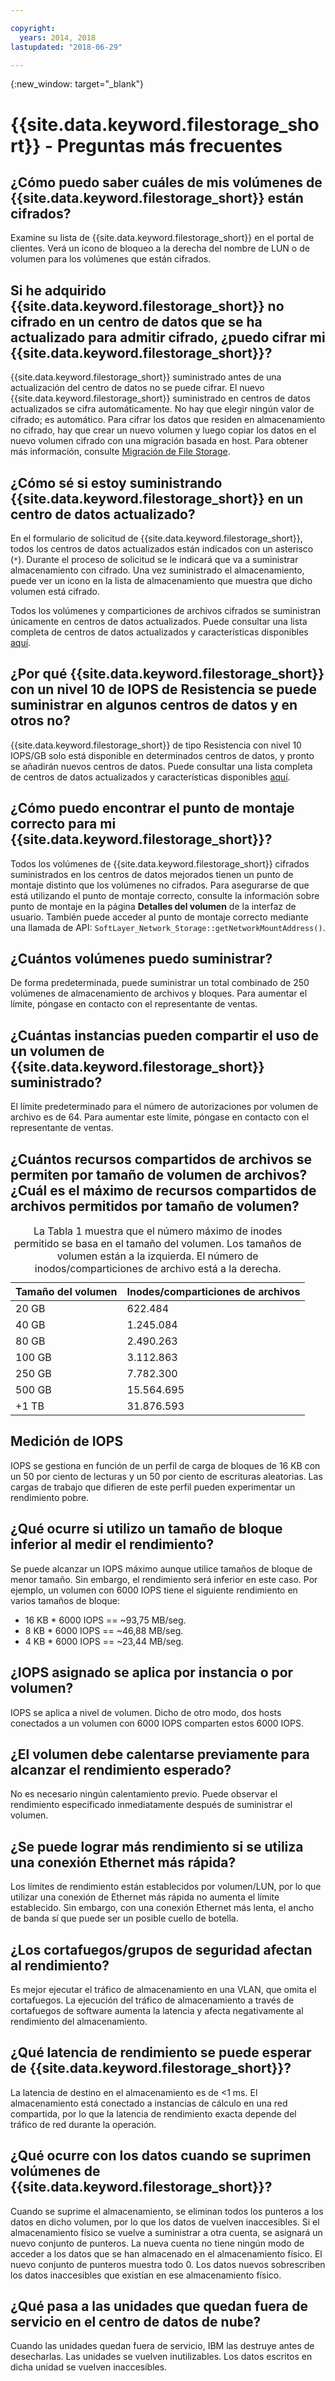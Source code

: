 ```yaml
---

copyright:
  years: 2014, 2018
lastupdated: "2018-06-29"

---
```

{:new_window: target="_blank"}

# {{site.data.keyword.filestorage_short}} - Preguntas más frecuentes

## ¿Cómo puedo saber cuáles de mis volúmenes de {{site.data.keyword.filestorage_short}} están cifrados?
Examine su lista de {{site.data.keyword.filestorage_short}} en el portal de clientes. Verá un icono de bloqueo a la derecha del nombre de LUN o de volumen para los volúmenes que están cifrados.

## Si he adquirido {{site.data.keyword.filestorage_short}} no cifrado en un centro de datos que se ha actualizado para admitir cifrado, ¿puedo cifrar mi {{site.data.keyword.filestorage_short}}?
{{site.data.keyword.filestorage_short}} suministrado antes de una actualización del centro de datos no se puede cifrar. El nuevo {{site.data.keyword.filestorage_short}} suministrado en centros de datos actualizados se cifra automáticamente. No hay que elegir ningún valor de cifrado; es automático. Para cifrar los datos que residen en almacenamiento no cifrado, hay que crear un nuevo volumen y luego copiar los datos en el nuevo volumen cifrado con una migración basada en host. Para obtener más información, consulte [Migración de File Storage](/docs/infrastructure/FileStorage/migrate-file-storage-encrypted-file-storage.html).

## ¿Cómo sé si estoy suministrando {{site.data.keyword.filestorage_short}} en un centro de datos actualizado?
En el formulario de solicitud de {{site.data.keyword.filestorage_short}}, todos los centros de datos actualizados están indicados con un asterisco (`*`). Durante el proceso de solicitud se le indicará que va a suministrar almacenamiento con cifrado. Una vez suministrado el almacenamiento, puede ver un icono en la lista de almacenamiento que muestra que dicho volumen está cifrado. 

Todos los volúmenes y comparticiones de archivos cifrados se suministran únicamente en centros de datos actualizados. Puede consultar una lista completa de centros de datos actualizados y características disponibles [aquí](/docs//infrastructure/BlockStorage/new-ibm-block-and-file-storage-location-and-features.html).

## ¿Por qué {{site.data.keyword.filestorage_short}} con un nivel 10 de IOPS de Resistencia se puede suministrar en algunos centros de datos y en otros no?
{{site.data.keyword.filestorage_short}} de tipo Resistencia con nivel 10 IOPS/GB solo está disponible en determinados centros de datos, y pronto se añadirán nuevos centros de datos. Puede consultar una lista completa de centros de datos actualizados y características disponibles [aquí](/docs//infrastructure/BlockStorage/new-ibm-block-and-file-storage-location-and-features.html).

## ¿Cómo puedo encontrar el punto de montaje correcto para mi {{site.data.keyword.filestorage_short}}?
Todos los volúmenes de {{site.data.keyword.filestorage_short}} cifrados suministrados en los centros de datos mejorados tienen un punto de montaje distinto que los volúmenes no cifrados. Para asegurarse de que está utilizando el punto de montaje correcto, consulte la información sobre punto de montaje en la página **Detalles del volumen** de la interfaz de usuario. También puede acceder al punto de montaje correcto mediante una llamada de API: `SoftLayer_Network_Storage::getNetworkMountAddress()`.

## ¿Cuántos volúmenes puedo suministrar?
De forma predeterminada, puede suministrar un total combinado de 250 volúmenes de almacenamiento de archivos y bloques. Para aumentar el límite, póngase en contacto con el representante de ventas.

## ¿Cuántas instancias pueden compartir el uso de un volumen de {{site.data.keyword.filestorage_short}} suministrado?
El límite predeterminado para el número de autorizaciones por volumen de archivo es de 64. Para aumentar este límite, póngase en contacto con el representante de ventas.

## ¿Cuántos recursos compartidos de archivos se permiten por tamaño de volumen de archivos? ¿Cuál es el máximo de recursos compartidos de archivos permitidos por tamaño de volumen?

<table>
  <caption>La Tabla 1 muestra que el número máximo de inodes permitido se basa en el tamaño del volumen. Los tamaños de volumen están a la izquierda. El número de inodos/comparticiones de archivo está a la derecha.</caption>
  <thead>
    <tr>
      <th>Tamaño del volumen</th>
      <th>Inodes/comparticiones de archivos</th>
    </tr>
  </thead>
  <tbody>
    <tr>
      <td>20 GB </td>
      <td>622.484</td>
    </tr>
    <tr>
      <td>40 GB </td>
      <td>1.245.084</td>
    </tr>          
    <tr>
      <td>80 GB</td>
      <td>2.490.263</td>
    </tr>          
    <tr>
      <td>100 GB</td>
      <td>3.112.863</td>
    </tr>          
    <tr>
      <td>250 GB</td>
      <td>7.782.300</td>
    </tr>          
    <tr>
      <td>500 GB</td>
      <td>15.564.695</td>
    </tr>
    <tr>
      <td>+1 TB</td>
      <td>31.876.593</td>
    </tr>
   </tbody>
</table>

## Medición de IOPS
IOPS se gestiona en función de un perfil de carga de bloques de 16 KB con un 50 por ciento de lecturas y un 50 por ciento de escrituras aleatorias. Las cargas de trabajo que difieren de este perfil pueden experimentar un rendimiento pobre.

## ¿Qué ocurre si utilizo un tamaño de bloque inferior al medir el rendimiento?
Se puede alcanzar un IOPS máximo aunque utilice tamaños de bloque de menor tamaño. Sin embargo, el rendimiento será inferior en este caso. Por ejemplo, un volumen con 6000 IOPS tiene el siguiente rendimiento en varios tamaños de bloque:

- 16 KB * 6000 IOPS == ~93,75 MB/seg.
- 8 KB * 6000 IOPS == ~46,88 MB/seg.
- 4 KB * 6000 IOPS == ~23,44 MB/seg.


## ¿IOPS asignado se aplica por instancia o por volumen?
IOPS se aplica a nivel de volumen. Dicho de otro modo, dos hosts conectados a un volumen con 6000 IOPS comparten estos 6000 IOPS.

## ¿El volumen debe calentarse previamente para alcanzar el rendimiento esperado?
No es necesario ningún calentamiento previo. Puede observar el rendimiento especificado inmediatamente después de suministrar el volumen.

## ¿Se puede lograr más rendimiento si se utiliza una conexión Ethernet más rápida?
Los límites de rendimiento están establecidos por volumen/LUN, por lo que utilizar una conexión de Ethernet más rápida no aumenta el límite establecido. Sin embargo, con una conexión Ethernet más lenta, el ancho de banda sí que puede ser un posible cuello de botella.

## ¿Los cortafuegos/grupos de seguridad afectan al rendimiento?
Es mejor ejecutar el tráfico de almacenamiento en una VLAN, que omita el cortafuegos. La ejecución del tráfico de almacenamiento a través de cortafuegos de software aumenta la latencia y afecta negativamente al rendimiento del almacenamiento.

## ¿Qué latencia de rendimiento se puede esperar de {{site.data.keyword.filestorage_short}}?   
La latencia de destino en el almacenamiento es de <1 ms. El almacenamiento está conectado a instancias de cálculo en una red compartida, por lo que la latencia de rendimiento exacta depende del tráfico de red durante la operación.

## ¿Qué ocurre con los datos cuando se suprimen volúmenes de {{site.data.keyword.filestorage_short}}?
Cuando se suprime el almacenamiento, se eliminan todos los punteros a los datos en dicho volumen, por lo que los datos de vuelven inaccesibles. Si el almacenamiento físico se vuelve a suministrar a otra cuenta, se asignará un nuevo conjunto de punteros. La nueva cuenta no tiene ningún modo de acceder a los datos que se han almacenado en el almacenamiento físico. El nuevo conjunto de punteros muestra todo 0. Los datos nuevos sobrescriben los datos inaccesibles que existían en ese almacenamiento físico.

## ¿Qué pasa a las unidades que quedan fuera de servicio en el centro de datos de nube?
Cuando las unidades quedan fuera de servicio, IBM las destruye antes de desecharlas. Las unidades se vuelven inutilizables. Los datos escritos en dicha unidad se vuelven inaccesibles.
